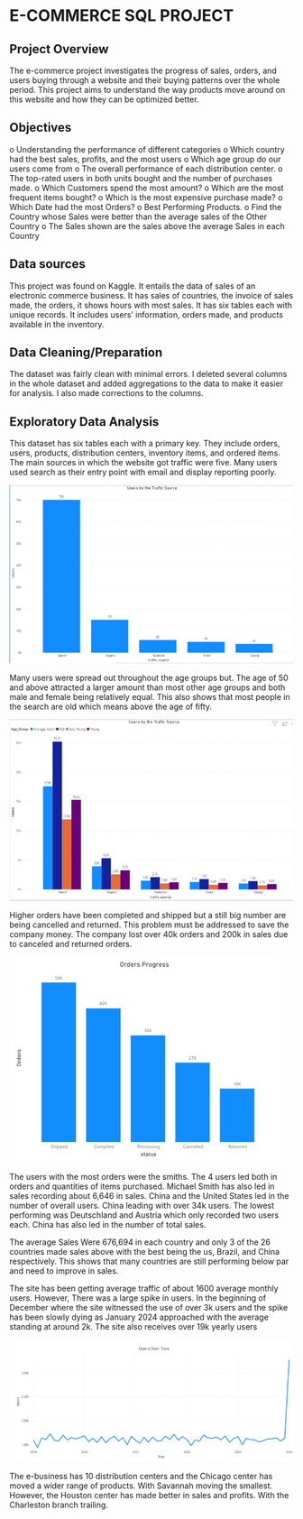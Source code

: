 # E-COMMERCE SQL PROJECT
## Project Overview
The e-commerce project investigates the progress of sales, orders, and users buying through a website and their buying patterns over the whole period. This project aims to understand the way products move around on this website and how they can be optimized better.

## Objectives
o	Understanding the performance of different categories
o	Which country had the best sales, profits, and the most users
o	Which age group do our users come from
o	The overall performance of each distribution center.
o	The top-rated users in both units bought and the number of purchases made.
o	Which Customers spend the most amount? 
o	Which are the most frequent items bought? 
o	Which is the most expensive purchase made? 
o	Which Date had the most Orders?
o	Best Performing Products.
o	Find the Country whose Sales were better than the average sales of the Other Country
o	The Sales shown are the sales above the average Sales in each Country

## Data sources
This project was found on Kaggle. It entails the data of sales of an electronic commerce business. It has sales of countries, the invoice of sales made, the orders, it shows hours with most sales. It has six tables each with unique records. It includes users’ information, orders made, and products available in the inventory.

## Data Cleaning/Preparation
The dataset was fairly clean with minimal errors. I deleted several columns in the whole dataset and added aggregations to the data to make it easier for analysis. I also made corrections to the columns.

## Exploratory Data Analysis
This dataset has six tables each with a primary key. They include orders, users, products, distribution centers, inventory items, and ordered items.
The main sources in which the website got traffic were five. Many users used search as their entry point with email and display reporting poorly.

![Traffic Sources](https://github.com/datawithlusaka/E-commerce-SQL/blob/main/images/traffic_source.jpg)

Many users were spread out throughout the age groups but. The age of 50 and above attracted a larger amount than most other age groups and both male and female being relatively equal. This also shows that most people in the search are old which means above the age of fifty.

![Age Group By traffic](https://github.com/datawithlusaka/E-commerce-SQL/blob/main/images/2.jpg)

Higher orders have been completed and shipped but a still big number are being cancelled and returned. This problem must be addressed to save the company money. The company lost over 40k orders and 200k in sales due to canceled and returned orders.

![orders](https://github.com/datawithlusaka/E-commerce-SQL/blob/main/images/orderss.jpg)

The users with the most orders were the smiths. The 4 users led both in orders and quantities of items purchased. Michael Smith has also led in sales recording about 6,646 in sales.
China and the United States led in the number of overall users. China leading with over 34k users. The lowest performing was Deutschland and Austria which only recorded two users each. China has also led in the number of total sales.

The average Sales Were 676,694 in each country and only 3 of the 26 countries made sales above with the best being the us, Brazil, and China respectively. This shows that many countries are still performing below par and need to improve in sales.

The site has been getting average traffic of about 1600 average monthly users. However, There was a large spike in users. In the beginning of December where the site witnessed the use of over 3k users and the spike has been slowly dying as January 2024 approached with the average standing at around 2k.
The site also receives over 19k yearly users

![Users](https://github.com/datawithlusaka/E-commerce-SQL/blob/main/images/users.jpg)

The e-business has 10 distribution centers and the Chicago center has moved a wider range of products. With Savannah moving the smallest. However, the Houston center has made better in sales and profits. With the Charleston branch trailing.

